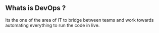 ## Whats is DevOps ?

Its the one of the area of IT to bridge between teams and work towards automating everything to run the code in live.

